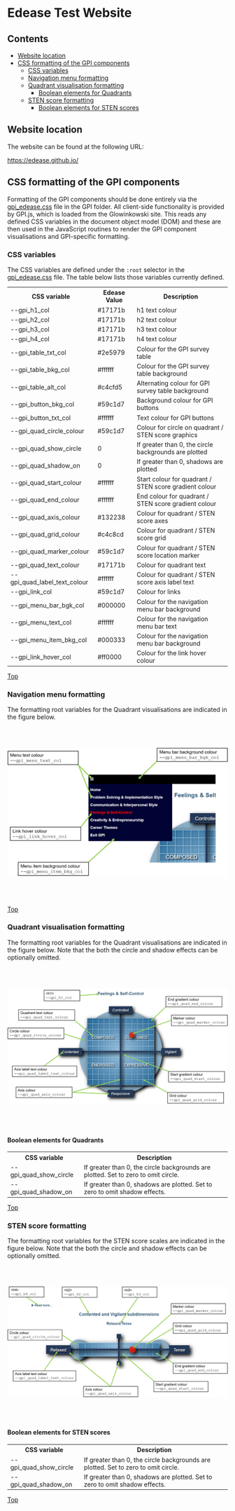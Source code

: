 # Edease Test Website

## Contents

+ [Website location](#Website-location) 
+ [CSS formatting of the GPI components](#CSS-formatting-of-the-GPI-components)
   + [CSS variables](#CSS-variables) 
   + [Navigation menu formatting](#Navigation-menu-formatting)
   + [Quadrant visualisation formatting](#Quadrant-visualisation-formatting)
      + [Boolean elements for Quadrants](#Boolean-elements-for-Quadrants)
   + [STEN score formatting](#STEN-score-formatting)
      + [Boolean elements for STEN scores](#Boolean-elements-for-STEN-scores)

## Website location
The website can be found at the following URL:

https://edease.github.io/

## CSS formatting of the GPI components
Formatting of the GPI components should be done entirely via the [gpi_edease.css](GPI/gpi_edease.css) file in the GPI folder. All client-side functionality is provided by GPI.js, which is loaded from the Glowinkowski site. This reads any defined CSS variables in the document object model (DOM) and these are then used in the JavaScript routines to render the GPI component visualisations and GPI-specific formatting.

### CSS variables
The CSS variables are defined under the ```:root``` selector in the [gpi_edease.css](GPI/gpi_edease.css) file. The table below lists those variables currently defined.

<table>
   <tr><th>CSS variable</th><th>Edease Value</th><th>Description</th></tr> 
   <tr><td>--gpi_h1_col</td>   <td>#17171b</td>   <td>h1 text colour</td></tr>
   <tr><td>--gpi_h2_col</td>   <td>#17171b</td>   <td>h2 text colour</td></tr>
   <tr><td>--gpi_h3_col</td>   <td>#17171b</td>   <td>h3 text colour</td></tr>
   <tr><td>--gpi_h4_col</td>   <td>#17171b</td>   <td>h4 text colour</td></tr>
   <tr><td>--gpi_table_txt_col</td>   <td>#2e5979</td>   <td>Colour for the GPI survey table</td></tr>
   <tr><td>--gpi_table_bkg_col</td>   <td>#ffffff</td>   <td>Colour for the GPI survey table background</td></tr>
   <tr><td>--gpi_table_alt_col</td>   <td>#c4cfd5</td>   <td>Alternating colour for GPI survey table background</td></tr>
   <tr><td>--gpi_button_bkg_col</td>   <td>#59c1d7</td>   <td>Background colour for GPI buttons</td></tr>
   <tr><td>--gpi_button_txt_col</td>   <td>#ffffff</td>   <td>Text colour for GPI buttons</td></tr>
   <tr><td>--gpi_quad_circle_colour</td>   <td>#59c1d7</td>   <td>Colour for circle on quadrant / STEN score graphics</td></tr>
   <tr><td>--gpi_quad_show_circle</td>   <td>0</td>   <td>If greater than 0, the circle backgrounds are plotted</td></tr>
   <tr><td>--gpi_quad_shadow_on</td>   <td>0</td>   <td>If greater than 0, shadows are plotted</td></tr>
   <tr><td>--gpi_quad_start_colour</td>   <td>#ffffff</td>   <td>Start colour for quadrant / STEN score gradient colour</td></tr>
   <tr><td>--gpi_quad_end_colour</td>   <td>#ffffff</td>   <td>End colour for quadrant / STEN score gradient colour</td></tr>
   <tr><td>--gpi_quad_axis_colour</td>   <td>#132238</td>   <td>Colour for quadrant / STEN score axes</td></tr>
   <tr><td>--gpi_quad_grid_colour</td>   <td>#c4c8cd</td>   <td>Colour for quadrant / STEN score grid</td></tr>
   <tr><td>--gpi_quad_marker_colour</td>   <td>#59c1d7</td>   <td>Colour for quadrant / STEN score location marker</td></tr>
   <tr><td>--gpi_quad_text_colour</td>   <td>#17171b</td>   <td>Colour for quadrant text</td></tr>
   <tr><td>--gpi_quad_label_text_colour</td>   <td> #ffffff</td>   <td>Colour for quadrant / STEN score axis label text</td></tr>
   <tr><td>--gpi_link_col</td>   <td>#59c1d7</td>   <td>Colour for links</td></tr>
   <tr><td>--gpi_menu_bar_bgk_col</td>   <td>#000000</td>   <td>Colour for the navigation menu bar background</td></tr>
   <tr><td>--gpi_menu_text_col</td>   <td>#ffffff</td>   <td>Colour for the navigation menu bar text</td></tr>
   <tr><td>--gpi_menu_item_bkg_col</td>   <td>#000333</td>   <td>Colour for the navigation menu bar background</td></tr>
   <tr><td>--gpi_link_hover_col</td>   <td>#ff0000</td>   <td>Colour for the link hover colour</td></tr>
</table>

[Top](#Edease-Test-Website)

### Navigation menu formatting
The formatting root variables for the Quadrant visualisations are indicated in the figure below.

<br><br>

![Figure 1](images/menu_formating.png)

<br><br>

[Top](#Edease-Test-Website)

### Quadrant visualisation formatting
The formatting root variables for the Quadrant visualisations are indicated in the figure below. Note that the both the circle and shadow effects can be optionally omitted.

<br><br>

![Figure 2](images/quadrant_formatting.png)

<br><br>

#### Boolean elements for Quadrants

<table>
   <tr><th>CSS variable</th><th>Description</th></tr>
   <tr><td>--gpi_quad_show_circle</td><td>If greater than 0, the circle backgrounds are plotted. Set to zero to omit circle.</td></tr>
   <tr><td>--gpi_quad_shadow_on</td><td>If greater than 0, shadows are plotted. Set to zero to omit shadow effects.</td></tr>
</table>

[Top](#Edease-Test-Website)

### STEN score formatting
The formatting root variables for the STEN score scales are indicated in the figure below. Note that the both the circle and shadow effects can be optionally omitted.

<br><br>

![Figure 2](images/STEN_formatting.png)

<br><br>

#### Boolean elements for STEN scores

<table>
   <tr><th>CSS variable</th><th>Description</th></tr>
   <tr><td>--gpi_quad_show_circle</td><td>If greater than 0, the circle backgrounds are plotted. Set to zero to omit circle.</td></tr>
   <tr><td>--gpi_quad_shadow_on</td><td>If greater than 0, shadows are plotted. Set to zero to omit shadow effects.</td></tr>
</table>

[Top](#Edease-Test-Website)

<br><br>







